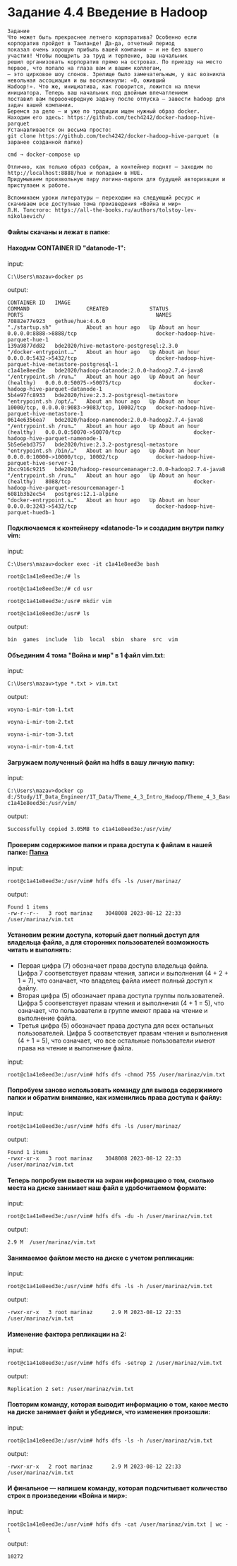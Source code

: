 # Задание 4.4 Введение в Hadoop
```
Задание
Что может быть прекраснее летнего корпоратива? Особенно если корпоратив пройдет в Таиланде! Да-да, отчетный период 
показал очень хорошую прибыль вашей компании — и не без вашего участия! Чтобы поощрить за труд и терпение, ваш начальник
решил организовать корпоратив прямо на островах. По приезду на место первое, что попало на глаза вам и вашим коллегам, 
— это цирковое шоу слонов. Зрелище было замечательным, у вас возникла невольная ассоциация и вы воскликнули: «О, оживший
Hadoop!». Что же, инициатива, как говорится, ложится на плечи инициатора. Теперь ваш начальник под двойным впечатлением 
поставил вам первоочередную задачу после отпуска — завести hadoop для задач вашей компании. 
Беремся за дело — и уже по традиции ищем нужный образ docker. 
Находим его здесь: https://github.com/tech4242/docker-hadoop-hive-parquet
Устанавливается он весьма просто:
git clone https://github.com/tech4242/docker-hadoop-hive-parquet (в заранее созданной папке)

cmd → docker-compose up

Отлично, как только образ собран, а контейнер поднят — заходим по http://localhost:8888/hue и попадаем в HUE. 
Придумываем произвольную пару логина-пароля для будущей авторизации и приступаем к работе. 

Вспоминаем уроки литературы — переходим на следующий ресурс и скачиваем все доступные тома произведения «Война и мир» 
Л.Н. Толстого: https://all-the-books.ru/authors/tolstoy-lev-nikolaevich/
```
#### Файлы скачаны и лежат в папке:


#### Находим CONTAINER ID "datanode-1":
input:

```C:\Users\mazav>docker ps```

output:
```
CONTAINER ID   IMAGE                                                    COMMAND                  CREATED             STATUS                       PORTS                                          NAMES
70882e77e923   gethue/hue:4.6.0                                         "./startup.sh"           About an hour ago   Up About an hour             0.0.0.0:8888->8888/tcp                         docker-hadoop-hive-parquet-hue-1
139a9877dd82   bde2020/hive-metastore-postgresql:2.3.0                  "/docker-entrypoint.…"   About an hour ago   Up About an hour             0.0.0.0:5432->5432/tcp                         docker-hadoop-hive-parquet-hive-metastore-postgresql-1
c1a41e8eed3e   bde2020/hadoop-datanode:2.0.0-hadoop2.7.4-java8          "/entrypoint.sh /run…"   About an hour ago   Up About an hour (healthy)   0.0.0.0:50075->50075/tcp                       docker-hadoop-hive-parquet-datanode-1
5b4e97fc8933   bde2020/hive:2.3.2-postgresql-metastore                  "entrypoint.sh /opt/…"   About an hour ago   Up About an hour             10000/tcp, 0.0.0.0:9083->9083/tcp, 10002/tcp   docker-hadoop-hive-parquet-hive-metastore-1
0614e6356ea7   bde2020/hadoop-namenode:2.0.0-hadoop2.7.4-java8          "/entrypoint.sh /run…"   About an hour ago   Up About an hour (healthy)   0.0.0.0:50070->50070/tcp                       docker-hadoop-hive-parquet-namenode-1
5b5e6ebd3757   bde2020/hive:2.3.2-postgresql-metastore                  "entrypoint.sh /bin/…"   About an hour ago   Up About an hour             0.0.0.0:10000->10000/tcp, 10002/tcp            docker-hadoop-hive-parquet-hive-server-1
2bcc916c9215   bde2020/hadoop-resourcemanager:2.0.0-hadoop2.7.4-java8   "/entrypoint.sh /run…"   About an hour ago   Up About an hour (healthy)   8088/tcp                                       docker-hadoop-hive-parquet-resourcemanager-1
6081b3b2ec54   postgres:12.1-alpine                                     "docker-entrypoint.s…"   About an hour ago   Up About an hour             0.0.0.0:3243->5432/tcp                         docker-hadoop-hive-parquet-huedb-1
```

#### Подключаемся к контейнеру «datanode-1» и создадим внутри папку vim:
input:

```
C:\Users\mazav>docker exec -it c1a41e8eed3e bash
```
```
root@c1a41e8eed3e:/# ls
```
```
root@c1a41e8eed3e:/# cd usr
```
```
root@c1a41e8eed3e:/usr# mkdir vim
```
```
root@c1a41e8eed3e:/usr# ls
```
output:
```
bin  games  include  lib  local  sbin  share  src  vim
```

#### Объединим 4 тома "Война и мир" в 1 файл vim.txt:
input:

```
C:\Users\mazav>type *.txt > vim.txt
```
output:
```
voyna-i-mir-tom-1.txt

voyna-i-mir-tom-2.txt

voyna-i-mir-tom-3.txt

voyna-i-mir-tom-4.txt
```


#### Загружаем полученный файл на hdfs в вашу личную папку:
input:

```
C:\Users\mazav>docker cp d:/Study/1T_Data_Engineer/1T_Data/Theme_4_3_Intro_Hadoop/Theme_4_3_Base/vim.txt c1a41e8eed3e:/usr/vim/
```
output:
```
Successfully copied 3.05MB to c1a41e8eed3e:/usr/vim/
```

#### Проверим содержимое папки и права доступа к файлам в нашей папке: [Папка](./files/)

input:

```
root@c1a41e8eed3e:/usr/vim# hdfs dfs -ls /user/marinaz/
```
output:
```
Found 1 items
-rw-r--r--   3 root marinaz    3048008 2023-08-12 22:33 /user/marinaz/vim.txt
```

#### Установим режим доступа, который дает полный доступ для владельца файла, а для сторонних пользователей возможность читать и выполнять:
+ Первая цифра (7) обозначает права доступа владельца файла. Цифра 7 соответствует правам чтения, записи и выполнения 
    (4 + 2 + 1 = 7), что означает, что владелец файла имеет полный доступ к файлу.
+ Вторая цифра (5) обозначает права доступа группы пользователей. Цифра 5 соответствует правам чтения и выполнения 
    (4 + 1 = 5), что означает, что пользователи в группе имеют права на чтение и выполнение файла.
+ Третья цифра (5) обозначает права доступа для всех остальных пользователей. Цифра 5 соответствует правам чтения и 
    выполнения (4 + 1 = 5), что означает, что все остальные пользователи имеют права на чтение и выполнение файла.

input:

```
root@c1a41e8eed3e:/usr/vim# hdfs dfs -chmod 755 /user/marinaz/vim.txt
```

#### Попробуем заново использовать команду для вывода содержимого папки и обратим внимание, как изменились права доступа к файлу:
input:

```
root@c1a41e8eed3e:/usr/vim# hdfs dfs -ls /user/marinaz/
```
output:
```
Found 1 items
-rwxr-xr-x   3 root marinaz    3048008 2023-08-12 22:33 /user/marinaz/vim.txt
```

#### Теперь попробуем вывести на экран информацию о том, сколько места на диске занимает наш файл в удобочитаемом формате:
input:

```
root@c1a41e8eed3e:/usr/vim# hdfs dfs -du -h /user/marinaz/vim.txt
```
output:
```
2.9 M  /user/marinaz/vim.txt
```

#### Занимаемое файлом место на диске с учетом репликации:
input:

```
root@c1a41e8eed3e:/usr/vim# hdfs dfs -ls -h /user/marinaz/vim.txt
```
output:
```
-rwxr-xr-x   3 root marinaz      2.9 M 2023-08-12 22:33 /user/marinaz/vim.txt
```

#### Изменение фактора репликации на 2:
input:

```
root@c1a41e8eed3e:/usr/vim# hdfs dfs -setrep 2 /user/marinaz/vim.txt
```
output:
```
Replication 2 set: /user/marinaz/vim.txt
```

#### Повторим команду, которая выводит информацию о том, какое место на диске занимает файл и убедимся, что изменения произошли:
input:

```
root@c1a41e8eed3e:/usr/vim# hdfs dfs -ls -h /user/marinaz/vim.txt
```
output:
```
-rwxr-xr-x   2 root marinaz      2.9 M 2023-08-12 22:33 /user/marinaz/vim.txt
```

#### И финальное — напишем команду, которая подсчитывает количество строк в произведении «Война и мир»:
input:

```
root@c1a41e8eed3e:/usr/vim# hdfs dfs -cat /user/marinaz/vim.txt | wc -l
```
output:
```
10272
```
